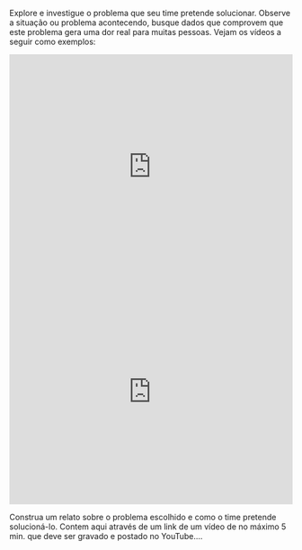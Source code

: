 <p>Explore e investigue o problema que seu time pretende solucionar. Observe a situação ou problema acontecendo, busque dados que comprovem que este problema gera uma dor real para muitas pessoas.  Vejam os vídeos a seguir como exemplos:</p>

<iframe width="100%" height="400" src="https://www.youtube.com/embed/fRjOP-2womE" frameborder="0" allow="accelerometer; autoplay; encrypted-media; gyroscope; picture-in-picture" allowfullscreen></iframe>
<br />
<iframe width="100%" height="400" src="https://www.youtube.com/embed/SxYysAOxMA0" frameborder="0" allow="accelerometer; autoplay; encrypted-media; gyroscope; picture-in-picture" allowfullscreen></iframe>

<p>Construa um relato sobre o problema escolhido e como o time pretende solucioná-lo. Contem aqui através de um link de um vídeo de no máximo 5 min. que deve ser gravado e postado no YouTube....</p>